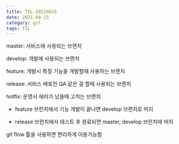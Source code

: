 ```yaml
---
title: TIL-20210815
date: 2021-08-15
category: git
tags: TIL
---
```


master: 서비스에 사용되는 브랜치

develop: 개발에 사용되는 브랜치

feature: 개발시 특정 기능을 개발할때 사용하는 브랜치

release: 서비스 배포전 QA 같은 걸 할때 사용되는 브랜치

hotfix: 운영시 에러가 났을때 고치는 브랜치

- feature 브런치에서 기능 개발이 끝나면 develop 브랜치로 머지

- release 브런치에서 테스트 후 완료되면 master, develop 브런치에 머지

git flow 툴을 사용하면 편리하게 이용가능함
